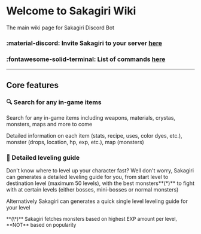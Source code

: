 # Welcome to Sakagiri Wiki

The main wiki page for Sakagiri Discord Bot
### :material-discord: Invite Sakagiri to your server [here](https://discord.com/oauth2/authorize?client_id=828605986511388733&permissions=537168896&scope=bot)
### :fontawesome-solid-terminal: List of commands [here](commands.md)

<hr>

## Core features

### 🔍 Search for any in-game items

Search for any in-game items including weapons, materials, crystas, monsters, maps and more to come

Detailed information on each item (stats, recipe, uses, color dyes, etc.), monster (drops, location, hp, exp, etc.), map (monsters)

### 📓 Detailed leveling guide

Don't know where to level up your character fast? Well don't worry, Sakagiri can generates a detailed leveling guide for you, from start level to destination level (maximum 50 levels), with the best monsters**(\*)** to fight with at certain levels (either bosses, mini-bosses or normal monsters)

Alternatively Sakagiri can generates a quick single level leveling guide for your level

<span style="font-size: 13px">
**(\*)** Sakagiri fetches monsters based on highest EXP amount per level, **NOT** based on popularity
</span>
